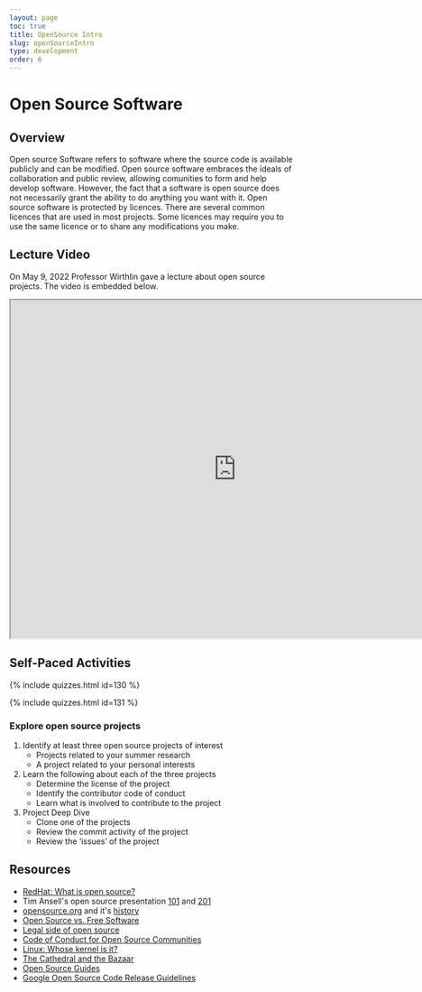 ```yaml
---
layout: page
toc: true
title: OpenSource Intro
slug: openSourceIntro
type: development
order: 6
---
```


# Open Source Software

## Overview
Open source Software refers to software where the source code is available publicly and can be modified. Open source software embraces the ideals of collaboration and public review, allowing comunities to form and help develop software. However, the fact that a software is open source does not necessarily grant the ability to do anything you want with it. Open source software is protected by licences. There are several common licences that are used in most projects. Some licences may require you to use the same licence or to share any modifications you make. 

## Lecture Video
On May 9, 2022 Professor Wirthlin gave a lecture about open source projects. The video is embedded below.

<iframe width="800" height="600" allow="fullscreen" src="https://www.youtube.com/embed/yqVypKmNh7g"> </iframe>

## Self-Paced Activities

{% include quizzes.html id=130 %}

{% include quizzes.html id=131 %}

### Explore open source projects
1. Identify at least three open source projects of interest
   * Projects related to your summer research
   * A project related to your personal interests
2. Learn the following about each of the three projects
   * Determine the license of the project
   * Identify the contributor code of conduct
   * Learn what is involved to contribute to the project
3. Project Deep Dive
   * Clone one of the projects
   * Review the commit activity of the project
   * Review the ‘issues’ of the project


## Resources

  * [RedHat: What is open source?](https://www.redhat.com/en/topics/open-source/what-is-open-source)
  * Tim Ansell's open source presentation [101](https://j.mp/eri19-foss101) and [201](https://j.mp/eri19-foss102)
  * [opensource.org](https://opensource.org/) and it's [history](https://opensource.org/history)
  * [Open Source vs. Free Software](https://opensource.com/article/17/11/open-source-or-free-software) 
  * [Legal side of open source](https://opensource.guide/legal/)
  * [Code of Conduct for Open Source Communities](https://www.contributor-covenant.org/)
  * [Linux: Whose kernel is it?](https://www.wired.com/2004/05/linux-whose-kernel-is-it/)
  * [The Cathedral and the Bazaar](http://www.catb.org/~esr/writings/cathedral-bazaar/cathedral-bazaar/index.html)
  * [Open Source Guides](https://opensource.guide/)
  * [Google Open Source Code Release Guidelines](https://opensource.google/documentation/reference/releasing)
